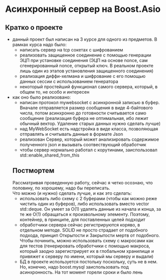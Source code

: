 # Асинхронный сервер на Boost.Asio
## Кратко о проекте
- данный проект был написан на 3 курсе для одного из предметов. В рамках курса надо было: 
  - написать сервер на tcp сокетах с шифрованием
  - реализовать защищенное соединение с помощью генерации ЭЦП при установке соединения (ЭЦП на основе nonce, сам сгенерированный nonce, открытый ключ. В реальном проекте лишь один из этапов установления защищенного соединения)
  - реализация диффи-хелмана и шифрование с его помощью данных сессии с использованием генератора
  - некоторый простейший функционал самого сервера, который, в общем то, не особо и интересен 
- как оно было реализовано:
  - написан протокол mywebsocket с асинхронной записью в буфер. Вначале отправляется размер сообщения в виде 4-байтового числа, потом асинхронно до готовности считывается само сообщение (реализация буфера не оптимальная, ибо лежит обычный вектор. Удаление старых данных нужно сделать лучше)
  - над MyWebSocket есть надстройка в виде класса, позволяющая отправлять и считывать данные в формате Json
  - реализован Сервер, который может анализировать содержимое полученного json и вызывать соотвествующий обработчик
  - чтобы сервер нормально работал с корутинами, заиспользовал std::enable_shared_from_this
  ## Постмортем
  Рассматривая проведенную работу, сейчас я четко осознаю, что половину, по хорошему, надо бы переписать.  
  Что можно (и нужно) сделать лучше, и как это сделать:
  - использовать либо схему с 2 буферами (чтобы как можно реже чистить один из буферов), либо использовать вместо vector std::deque. Он умеет за O(1) удалять данные из начала и конца, за те же O(1) обращаться к произвольному элементу. Поэтому, контейнер, в принципе, для поставленных целей подходит
  - обработчики сервера сейчас регистрируются коряво, в отдельном методе. SOLID не просто страдает от подобного подхода, принцип Открытости и Закрытости мертв от подобного. Чтобы починить, можно использовать схему с макросами как для тестов (генерировать обработчики с помощью макроса, который заодно зарегистрирует их в глобальном хранилище и привяжет к серверу по имени, который мы серверу и выдали)
  - БД в проекте используется постольку поскольку, суть не в нем. Но, конечно, надо boost.mysql заиспользовать под асинхронность. На тот момент горели сроки и было лень